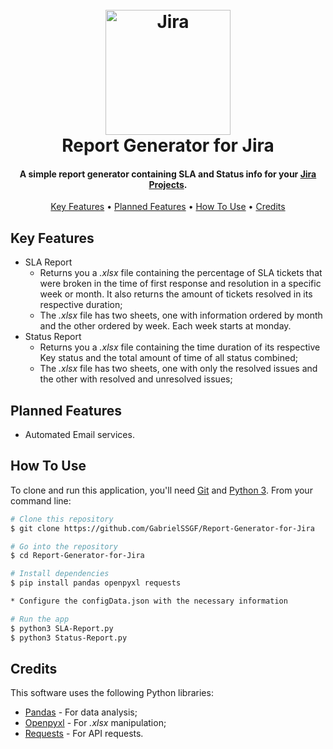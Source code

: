<h1 align="center">
  <br>
  <a href="https://www.atlassian.com/software/jira"><img src="https://cdn.icon-icons.com/icons2/2699/PNG/512/atlassian_jira_logo_icon_170511.png" alt="Jira" width="200"></a>
  <br>
  Report Generator for Jira
  <br>
</h1>

<h4 align="center">A simple report generator containing SLA and Status info for your  <a href="https://www.atlassian.com/software/jira" target="_blank">Jira Projects</a>.</h4>

<p align="center">
  <a href="#key-features">Key Features</a> •
  <a href="#planned-features">Planned Features</a> •
  <a href="#how-to-use">How To Use</a> •
  <a href="#credits">Credits</a>
  
</p>

## Key Features

* SLA Report
  -  Returns you a *.xlsx* file containing the percentage of SLA tickets that were broken in the time of first response and resolution in a specific week or month. It also returns the amount of tickets resolved in its respective duration;
  - The *.xlsx* file has two sheets, one with information ordered by month and the other ordered by week. Each week starts at monday.
* Status Report
  - Returns you a *.xlsx* file containing the time duration of its respective Key status and the total amount of time of all status combined;
  - The *.xlsx* file has two sheets, one with only the resolved issues and the other with resolved and unresolved issues;

## Planned Features

- Automated Email services.
  

## How To Use

To clone and run this application, you'll need [Git](https://git-scm.com) and [Python 3](https://www.python.org/downloads/). From your command line:

```bash
# Clone this repository
$ git clone https://github.com/GabrielSSGF/Report-Generator-for-Jira

# Go into the repository
$ cd Report-Generator-for-Jira

# Install dependencies
$ pip install pandas openpyxl requests

* Configure the configData.json with the necessary information

# Run the app
$ python3 SLA-Report.py
$ python3 Status-Report.py

```

## Credits

This software uses the following Python libraries:

- [Pandas](https://pandas.pydata.org/) - For data analysis;
- [Openpyxl](https://pandas.pydata.org/) - For *.xlsx* manipulation;
- [Requests](https://pypi.org/project/requests/) - For API requests.
